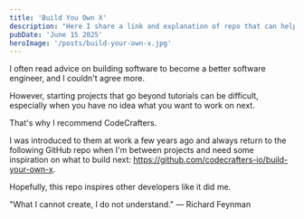 ```yaml
---
title: 'Build You Own X'
description: "Here I share a link and explanation of repo that can help developers become better software engineers."
pubDate: 'June 15 2025'
heroImage: '/posts/build-your-own-x.jpg'
---
```


I often read advice on building software to become a better software engineer, and I couldn't agree more.

However, starting projects that go beyond tutorials can be difficult, especially when you have no idea what you want to work on next.

That's why I recommend CodeCrafters.

I was introduced to them at work a few years ago and always return to the following GitHub repo when I'm between projects and need some inspiration on what to build next: https://github.com/codecrafters-io/build-your-own-x.

Hopefully, this repo inspires other developers like it did me.

"What I cannot create, I do not understand." — Richard Feynman
